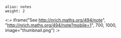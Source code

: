 ````
alias: notes
weight: 2
````

<:= iframe("See http://nrich.maths.org/494/note", "http://nrich.maths.org/494/note?mobile=1", 700, 1000, image="thumbnail.png") :>